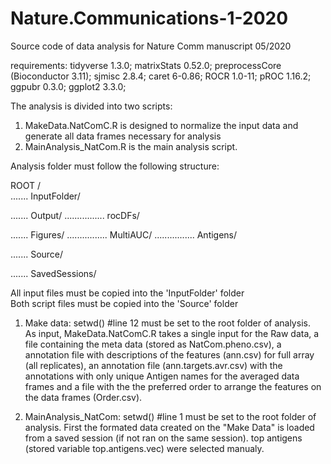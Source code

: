 # Nature.Communications-1-2020
Source code of data analysis for Nature Comm manuscript 05/2020

requirements:
  tidyverse 1.3.0;
  matrixStats 0.52.0;
  preprocessCore (Bioconductor 3.11);
  sjmisc 2.8.4;
  caret 6-0.86;
  ROCR 1.0-11;
  pROC 1.16.2;
  ggpubr 0.3.0;
  ggplot2 3.3.0;
  

The analysis is divided into two scripts:
  1. MakeData.NatComC.R is designed to normalize the input data and generate all data frames necessary for analysis
  2. MainAnalysis_NatCom.R is the main analysis script.
  
Analysis folder must follow the following structure:

ROOT /   
....... InputFolder/

....... Output/
................ rocDFs/

....... Figures/ 
................ MultiAUC/
................ Antigens/

....... Source/

....... SavedSessions/

  
All input files must be copied into the 'InputFolder' folder  
Both script files must be copied into the 'Source' folder

1. Make data:
    setwd() #line 12 must be set to the root folder of analysis.      
    As input, MakeData.NatComC.R takes a single input for the Raw data, a file containing the meta data (stored as NatCom.pheno.csv), a annotation file with descriptions of the features (ann.csv) for full array (all replicates), an annotation file (ann.targets.avr.csv) with the annotations with only unique Antigen names for the averaged data frames and a file with the the preferred order to arrange the features on the data frames (Order.csv).
    
2. MainAnalysis_NatCom:
  setwd() #line 1 must be set to the root folder of analysis. 
  First the formated data created on the "Make Data" is loaded from a saved session (if not ran on the same session).
  top antigens (stored variable top.antigens.vec) were selected manualy.  
  
  

